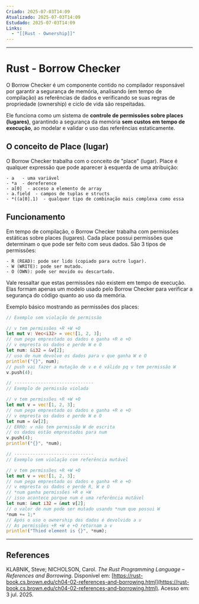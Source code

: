 ```yaml
---
Criado: 2025-07-03T14:09
Atualizado: 2025-07-03T14:09
Estudado: 2025-07-03T14:09
Links:
  - "[[Rust - Ownership]]"
---
```

---
# Rust - Borrow Checker

O Borrow Checker é um componente contido no compilador responsável por garantir a segurança de memória, analisando (em tempo de compilação) as referências de dados e verificando se suas regras de propriedade (ownership) e ciclo de vida são respeitadas.

Ele funciona como um sistema de **controle de permissões sobre places (lugares)**, garantindo a segurança da memória **sem custos em tempo de execução**, ao modelar e validar o uso das referências estaticamente.

## O conceito de Place (lugar)

O Borrow Checker trabalha com o conceito de "place" (lugar). Place é qualquer expressão que pode aparecer à esquerda de uma atribuição:

	- a   - uma variável
	- *a  - dereference
	- a[0]  - acceso a elemento de array
	- a.field  - campos de tuplas e structs
	- *((a[0].1)  - qualquer tipo de combinação mais complexa como essa

## Funcionamento 

Em tempo de compilação, o Borrow Checker trabalha com permissões estáticas sobre places (lugares). Cada place possui permissões que determinam o que pode ser feito com seus dados. São 3 tipos de permissões:

	- R (READ): pode ser lido (copiado para outro lugar).
	- W (WRITE): pode ser mutado.
	- O (OWN): pode ser movido ou descartado.

Vale ressaltar que estas permissões não existem em tempo de execução. Elas formam apenas um modelo usado pelo Borrow Checker para verificar a segurança do código quanto ao uso da memória.

Exemplo básico mostrando as permissões dos places:

```rust
// Exemplo sem violação de permissão

// v tem permissões +R +W +O
let mut v: Vec<i32> = vec![1, 2, 3];
// num pega emprestado os dados e ganha +R e +O
// v empresta os dados e perde W e O
let num: &i32 = &v[2];    
// uso de num devolve os dados para v que ganha W e O
println!("{}", num);    
// push vai fazer a mutação de v e é válido pq v tem permissão W
v.push(4);                          

// ------------------------------
// Exemplo de permissão violada

// v tem permissões +R +W +O
let mut v = vec![1, 2, 3];
// num pega emprestado os dados e ganha +R e +O
// v empresta os dados e perde W e O
let num = &v[2];
// ERRO: v não tem permissão W de escrita
// os dados estão emprestados para num
v.push(4);                     
println!("{}", *num);

// ------------------------------
// Exemplo sem violação com referência mutável

// v tem permissões +R +W +O
let mut v = vec![1, 2, 3];
// num pega emprestado os dados e ganha +R e +O
// v empresta os dados e perde R, W e O
// *num ganha permissões +R e +W
// isso acontece porque num é uma referência mutável
let num: &mut i32 = &mut v[2];
// o valor de num pode ser mutado usando *num que possui W
*num += 1;*
// Após o uso o ownership dos dados é devolvido a v
// As permissões +R +W e +O retornam a v
println!("Thied element is {}", *num);
```



---
## References

KLABNIK, Steve; NICHOLSON, Carol. _The Rust Programming Language – References and Borrowing_. Disponível em: [https://rust-book.cs.brown.edu/ch04-02-references-and-borrowing.html](https://rust-book.cs.brown.edu/ch04-02-references-and-borrowing.html). Acesso em: 3 jul. 2025.